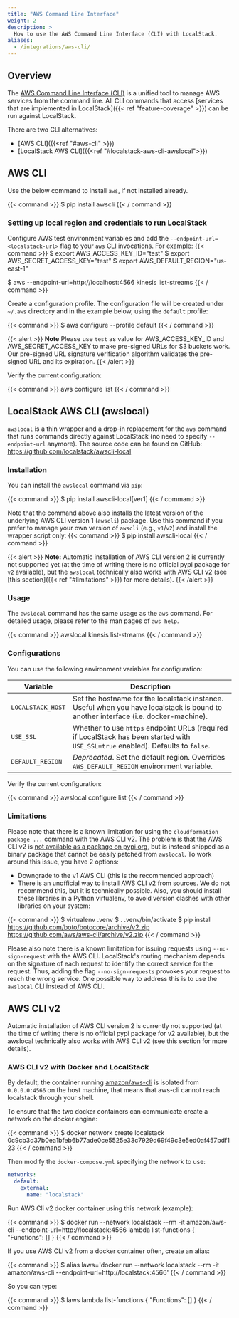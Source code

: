 ```yaml
---
title: "AWS Command Line Interface"
weight: 2
description: >
  How to use the AWS Command Line Interface (CLI) with LocalStack.
aliases:
  - /integrations/aws-cli/
---
```


## Overview

The [AWS Command Line Interface (CLI)](https://aws.amazon.com/cli/) is a unified tool to manage AWS services from the command line.
All CLI commands that access [services that are implemented in LocalStack]({{< ref "feature-coverage" >}}) can be run against LocalStack.

There are two CLI alternatives:

* [AWS CLI]({{<ref "#aws-cli" >}})
* [LocalStack AWS CLI]({{<ref "#localstack-aws-cli-awslocal">}})

## AWS CLI

Use the below command to install `aws`, if not installed already.

{{< command >}}
$ pip install awscli
{{< / command >}}

### Setting up local region and credentials to run LocalStack

Configure AWS test environment variables and add the `--endpoint-url=<localstack-url>` flag to your `aws` CLI invocations.
For example:
{{< command >}}
$ export AWS_ACCESS_KEY_ID="test"
$ export AWS_SECRET_ACCESS_KEY="test"
$ export AWS_DEFAULT_REGION="us-east-1"

$ aws --endpoint-url=http://localhost:4566 kinesis list-streams
{{< / command >}}

Create a configuration profile. The configuration file will be created under `~/.aws` directory and in the example below, using the `default` profile:

{{< command >}}
$ aws configure --profile default
{{< / command >}}

{{< alert >}}
**Note** Please use `test` as value for AWS_ACCESS_KEY_ID and AWS_SECRET_ACCESS_KEY to make pre-signed URLs for S3 buckets work.
Our pre-signed URL signature verification algorithm validates the pre-signed URL and its expiration.
{{< /alert >}}

Verify the current configuration:

{{< command >}}
aws configure list
{{< / command >}}

## LocalStack AWS CLI (awslocal)

`awslocal` is a thin wrapper and a drop-in replacement for the `aws` command that runs commands directly against LocalStack (no need to specify `--endpoint-url` anymore).
The source code can be found on GitHub: https://github.com/localstack/awscli-local


### Installation

You can install the `awslocal` command via `pip`:

{{< command >}}
$ pip install awscli-local[ver1]
{{< / command >}}

Note that the command above also installs the latest version of the underlying AWS CLI version 1 (`awscli`) package. Use this command if you prefer to manage your own version of `awscli` (e.g., `v1`/`v2`) and install the wrapper script only:
{{< command >}}
$ pip install awscli-local
{{< / command >}}

{{< alert >}}
**Note:** Automatic installation of AWS CLI version 2 is currently not supported yet (at the time of writing there is no official pypi package for `v2` available), but the `awslocal` technically also works with AWS CLI v2 (see [this section]({{< ref "#limitations" >}}) for more details).
{{< /alert >}}

### Usage

The `awslocal` command has the same usage as the `aws` command.
For detailed usage, please refer to the man pages of `aws help`.

{{< command >}}
awslocal kinesis list-streams
{{< / command >}}

### Configurations

You can use the following environment variables for configuration:

| Variable | Description |
| -------- | ----------- |
| `LOCALSTACK_HOST` | Set the hostname for the localstack instance. Useful when you have localstack is bound to another interface (i.e. docker-machine). |
| `USE_SSL` | Whether to use `https` endpoint URLs (required if LocalStack has been started with `USE_SSL=true` enabled). Defaults to `false`. |
| `DEFAULT_REGION` | *Deprecated*. Set the default region. Overrides `AWS_DEFAULT_REGION` environment variable. |

Verify the current configuration:

{{< command >}}
awslocal configure list
{{< / command >}}


### Limitations

Please note that there is a known limitation for using the `cloudformation package ...` command with the AWS CLI v2.
The problem is that the AWS CLI v2 is [not available as a package on pypi.org](https://github.com/aws/aws-cli/issues/4947), but is instead shipped as a binary package that cannot be easily patched from `awslocal`.
To work around this issue, you have 2 options:
- Downgrade to the v1 AWS CLI (this is the recommended approach)
- There is an unofficial way to install AWS CLI v2 from sources.
  We do not recommend this, but it is technically possible.
  Also, you should install these libraries in a Python virtualenv, to avoid version clashes with other libraries on your system:

{{< command >}}
$ virtualenv .venv
$ . .venv/bin/activate
$ pip install https://github.com/boto/botocore/archive/v2.zip https://github.com/aws/aws-cli/archive/v2.zip
{{< / command >}}

Please also note there is a known limitation for issuing requests using
`--no-sign-request` with the AWS CLI. LocalStack's routing mechanism depends on
the signature of each request to identify the correct service for the request.
Thus, adding the flag `--no-sign-requests` provokes your request to reach the
wrong service. One possible way to address this is to use the `awslocal` CLI
instead of AWS CLI.

## AWS CLI v2

Automatic installation of AWS CLI version 2 is currently not supported (at the time of writing there is no official pypi package for v2 available), but the awslocal technically also works with AWS CLI v2 (see this section for more details).

### AWS CLI v2 with Docker and LocalStack

By default, the container running [amazon/aws-cli](https://docs.aws.amazon.com/cli/latest/userguide/install-cliv2-docker.html) is isolated from `0.0.0.0:4566` on the host machine, that means that aws-cli cannot reach localstack through your shell.

To ensure that the two docker containers can communicate create a network on the docker engine:

{{< command >}}
$ docker network create localstack
0c9cb3d37b0ea1bfeb6b77ade0ce5525e33c7929d69f49c3e5ed0af457bdf123
{{< / command >}}

Then modify the `docker-compose.yml` specifying the network to use:

```yaml
networks:
  default:
    external:
      name: "localstack"
```

Run AWS Cli v2 docker container using this network (example):

{{< command >}}
$ docker run --network localstack --rm -it amazon/aws-cli --endpoint-url=http://localstack:4566 lambda list-functions
{
    "Functions": []
}
{{< / command >}}

If you use AWS CLI v2 from a docker container often, create an alias:

{{< command >}}
$ alias laws='docker run --network localstack --rm -it amazon/aws-cli --endpoint-url=http://localstack:4566'
{{< / command >}}

So you can type:

{{< command >}}
$ laws lambda list-functions
{
    "Functions": []
}
{{< / command >}}
